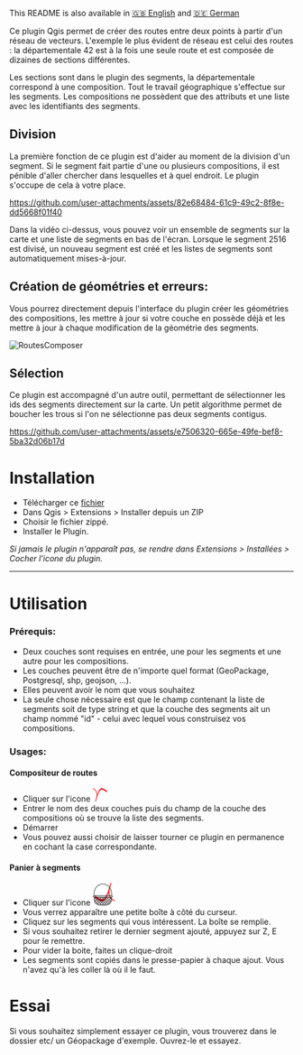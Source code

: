 This README is also available in [:gb: English](https://github.com/UlysselaGlisse/RoutesComposer/blob/main/i18n/README-en.md) and [:de: German](https://github.com/UlysselaGlisse/RoutesComposer/blob/main/i18n/README-de.md)

Ce plugin Qgis permet de créer des routes entre deux points à partir d'un réseau de vecteurs.
L'exemple le plus évident de réseau est celui des routes :
la départementale 42 est à la fois une seule route et est composée de dizaines de sections différentes.

Les sections sont dans le plugin des segments, la départementale correspond à une composition.
Tout le travail géographique s'effectue sur les segments. Les compositions ne possèdent que des attributs et une liste avec les identifiants des segments.


## Division

La première fonction de ce plugin est d'aider au moment de la division d'un segment.
Si le segment fait partie d'une ou plusieurs compositions, il est pénible d'aller chercher dans lesquelles et à quel endroit.
Le plugin s'occupe de cela à votre place.

https://github.com/user-attachments/assets/82e68484-61c9-49c2-8f8e-dd5668f01f40

Dans la vidéo ci-dessus, vous pouvez voir un ensemble de segments sur la carte et une liste de segments en bas de l'écran. Lorsque le segment 2516 est divisé, un nouveau segment est créé et les listes de segments sont automatiquement mises-à-jour.

## Création de géométries et erreurs:

Vous pourrez directement depuis l'interface du plugin créer les géométries des compositions, les mettre à jour si votre couche en possède déjà et les mettre à jour à chaque modification de la géométrie des segments.

![RoutesComposer](https://github.com/user-attachments/assets/33897f19-8f54-49e9-b7ea-8a9dd685000d)


## Sélection

Ce plugin est accompagné d'un autre outil, permettant de sélectionner les ids des segments directement sur la carte. Un petit algorithme permet de boucher les trous si l'on ne sélectionne pas deux segments contigus.

https://github.com/user-attachments/assets/e7506320-665e-49fe-bef8-5ba32d06b17d


# Installation

* Télécharger ce [fichier](https://github.com/UlysselaGlisse/RoutesComposer/releases/download/v1.0/RoutesComposer.zip)
* Dans Qgis > Extensions > Installer depuis un ZIP
* Choisir le fichier zippé.
* Installer le Plugin.

_Si jamais le plugin n'apparaît pas, se rendre dans Extensions > Installées > Cocher l'icone du plugin._

---

# Utilisation
### Prérequis:
* Deux couches sont requises en entrée, une pour les segments et une autre pour les compositions.
* Les couches peuvent être de n'importe quel format (GeoPackage, Postgresql, shp, geojson, ...).
* Elles peuvent avoir le nom que vous souhaitez
* La seule chose nécessaire est que le champ contenant la liste de segments soit de type string et que la couche des segments ait un champ nommé "id" - celui avec lequel vous construisez vos compositions.

### Usages:
#### Compositeur de routes
* Cliquer sur l'icone ![icône](ui/icons/icon.png)
* Entrer le nom des deux couches puis du champ de la couche des compositions où se trouve la liste des segments.
* Démarrer
* Vous pouvez aussi choisir de laisser tourner ce plugin en permanence en cochant la case correspondante.


#### Panier à segments

* Cliquer sur l'icone ![icône](ui/icons/ids_basket.png)
* Vous verrez apparaître une petite boîte à côté du curseur.
* Cliquez sur les segments qui vous intéressent. La boîte se remplie.
* Si vous souhaitez retirer le dernier segment ajouté, appuyez sur Z, E pour le remettre.
* Pour vider la boite, faites un clique-droit
* Les segments sont copiés dans le presse-papier à chaque ajout. Vous n'avez qu'à les coller là où il le faut.



# Essai
Si vous souhaitez simplement essayer ce plugin, vous trouverez dans le dossier etc/ un Géopackage d'exemple.
Ouvrez-le et essayez.
